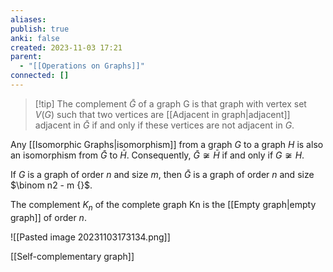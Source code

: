 ```yaml
---
aliases: 
publish: true
anki: false
created: 2023-11-03 17:21
parent:
  - "[[Operations on Graphs]]"
connected: []
---
```


> [!tip] The complement ${} \bar{G}$ of a graph G 
is that graph with vertex set ${} V(G) {}$ such that two vertices are [[Adjacent in graph|adjacent]] adjacent in ${} \bar{G} {}$ if and only if these vertices are not adjacent in $G {}$.

Any [[Isomorphic Graphs|isomorphism]] from a graph $G {}$ to a graph $H$ is also an isomorphism from ${} \bar{G} {}$ to $\bar{H} {}$. 
Consequently, ${} \bar{G} \not \cong \bar{H} {}$ if and only if ${} G \not \cong H {}$.

If $G {}$ is a graph of order $n {}$ and size $m {}$, then ${} \bar{G} {}$ is a graph of order $n {}$ and size $\binom n2 - m {}$. 

The complement ${} K_n {}$ of the complete graph Kn is the [[Empty graph|empty graph]] of order $n$.

![[Pasted image 20231103173134.png]]

[[Self-complementary graph]]











